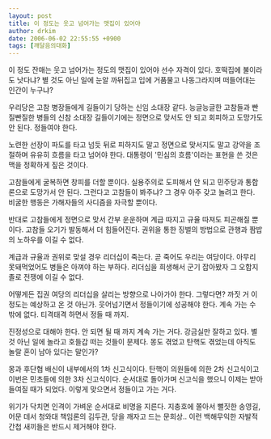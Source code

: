 ```yaml
---
layout: post
title: 이 정도는 웃고 넘어가는 맷집이 있어야
author: drkim
date: 2006-06-02 22:55:55 +0900
tags: [깨달음의대화]
---
```

이 정도 잔매는 웃고 넘어가는 정도의 맷집이 있어야 선수 자격이 있다. 호떡집에 불이라도 낫다냐? 별 것도 아닌 일에 눈알 까뒤집고 입에 거품물고 나동그라지며 떠들어대는 인간이 누구냐?
  

  
우리당은 고참 병장들에게 길들이기 당하는 신임 소대장 같다. 능글능글한 고참들과 빤질빤질한 병들의 신참 소대장 길들이기에는 정면으로 맞서도 안 되고 회피하고 도망가도 안 된다. 정들여야 한다. 
  

  
노련한 선장이 파도를 타고 넘듯 뒤로 피하지도 말고 정면으로 맞서지도 말고 강약을 조절하며 유유히 흐름을 타고 넘어야 한다. 대통령이 '민심의 흐름'이라는 표현을 쓴 것은 맥을 정확하게 짚은 것이다. 
  

  
고참들에게 굴복하면 창피를 더할 뿐이다. 실용주의로 도피해서 안 되고 민주당과 통합론으로 도망가서 안 된다. 그런다고 고참들이 봐주냐? 그 경우 아주 갖고 놀려고 한다. 비굴한 행동은 가해자들의 사디즘을 자극할 뿐이다. 
  

  
반대로 고참들에게 정면으로 맞서 간부 운운하며 계급 따지고 규율 따져도 피곤해질 뿐이다. 고참들 오기가 발동해서 더 힘들어진다. 권위을 통한 징벌의 방법으로 관행과 짬밥의 노하우를 이길 수 없다. 
  

  
계급과 규율과 권위로 맞설 경우 리더십이 죽는다. 곧 죽어도 우리는 여당이다. 아무리 못돼먹었어도 병들은 아껴야 하는 부하다. 리더십을 희생해서 군기 잡아봤자 그 오합지졸로 전쟁에 이길 수 없다. 
  

  
어떻게든 집권 여당의 리더십을 살리는 방향으로 나아가야 한다. 그렇다면? 까짓 거 이 정도는 예상하고 온 것 아닌가. 웃어넘기면서 정들이기에 성공해야 한다. 계속 가는 수 밖에 없다. 티격태격 하면서 정들 때 까지. 
  

  
진정성으로 대해야 한다. 안 되면 될 때 까지 계속 가는 거다. 강금실만 잘하고 있다. 별 것 아닌 일에 놀라고 호들갑 떠는 것들이 문제다. 몽도 겪었고 탄핵도 겪었는데 아직도 놀랄 혼이 남아 있다는 말인가?
  

  
몽과 후단협 배신이 내부에서의 1차 신고식이다. 탄핵이 의원들에 의한 2차 신고식이고 이번은 민초들에 의한 3차 신고식이다. 순서대로 돌아가며 신고식을 했으니 이제는 받아들여질 때가 되었다. 이렇게 맞으면서 정들이고 가는 거다.
  

  
위기가 닥치면 인격이 가벼운 순서대로 비명을 지른다. 지충호에 쫄아서 뻘짓한 송영길, 어문 데서 청와대 책임론의 김두관, 당을 깨자고 드는 문희상.. 이런 백해무익한 자발적 간첩 새끼들은 반드시 제거해야 한다.